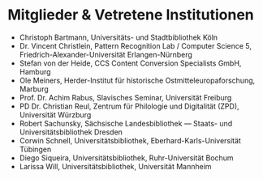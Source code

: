 # Mitglieder & Vetretene Institutionen

- Christoph Bartmann, Universitäts- und Stadtbibliothek Köln
- Dr. Vincent Christlein, Pattern Recognition Lab / Computer Science 5, Friedrich-Alexander-Universität Erlangen-Nürnberg
- Stefan von der Heide, CCS Content Conversion Specialists GmbH, Hamburg
- Ole Meiners, Herder-Institut für historische Ostmitteleuropaforschung, Marburg
- Prof. Dr. Achim Rabus, Slavisches Seminar, Universität Freiburg
- PD Dr. Christian Reul, Zentrum für Philologie und Digitalität (ZPD), Universität Würzburg
- Robert Sachunsky, Sächsische Landesbibliothek — Staats- und Universitätsbibliothek Dresden
- Corwin Schnell, Universitätsbibliothek, Eberhard-Karls-Universität Tübingen
- Diego Siqueira, Universitätsbibliothek, Ruhr-Universität Bochum
- Larissa Will, Universitätsbibliothek, Universität Mannheim
